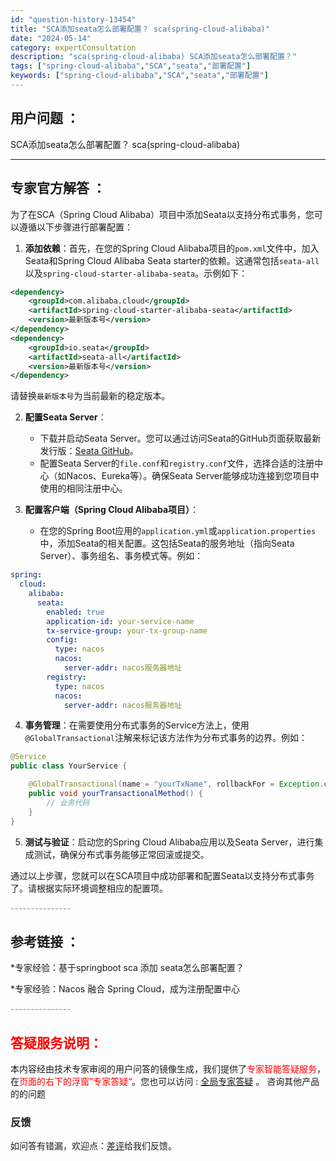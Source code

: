 ```yaml
---
id: "question-history-13454"
title: "SCA添加seata怎么部署配置？ sca(spring-cloud-alibaba)"
date: "2024-05-14"
category: expertConsultation
description: "sca(spring-cloud-alibaba) SCA添加seata怎么部署配置？"
tags: ["spring-cloud-alibaba","SCA","seata","部署配置"]
keywords: ["spring-cloud-alibaba","SCA","seata","部署配置"]
---
```


## 用户问题 ： 
 SCA添加seata怎么部署配置？ sca(spring-cloud-alibaba) 

---------------
## 专家官方解答 ：

为了在SCA（Spring Cloud Alibaba）项目中添加Seata以支持分布式事务，您可以遵循以下步骤进行部署配置：

1. **添加依赖**：首先，在您的Spring Cloud Alibaba项目的`pom.xml`文件中，加入Seata和Spring Cloud Alibaba Seata starter的依赖。这通常包括`seata-all`以及`spring-cloud-starter-alibaba-seata`。示例如下：

```xml
<dependency>
    <groupId>com.alibaba.cloud</groupId>
    <artifactId>spring-cloud-starter-alibaba-seata</artifactId>
    <version>最新版本号</version>
</dependency>
<dependency>
    <groupId>io.seata</groupId>
    <artifactId>seata-all</artifactId>
    <version>最新版本号</version>
</dependency>
```
请替换`最新版本号`为当前最新的稳定版本。

2. **配置Seata Server**：
   - 下载并启动Seata Server。您可以通过访问Seata的GitHub页面获取最新发行版：[Seata GitHub](https://github.com/seata/seata/releases)。
   - 配置Seata Server的`file.conf`和`registry.conf`文件，选择合适的注册中心（如Nacos、Eureka等）。确保Seata Server能够成功连接到您项目中使用的相同注册中心。

3. **配置客户端（Spring Cloud Alibaba项目）**：
   - 在您的Spring Boot应用的`application.yml`或`application.properties`中，添加Seata的相关配置。这包括Seata的服务地址（指向Seata Server）、事务组名、事务模式等。例如：

```yaml
spring:
  cloud:
    alibaba:
      seata:
        enabled: true
        application-id: your-service-name
        tx-service-group: your-tx-group-name
        config:
          type: nacos
          nacos:
            server-addr: nacos服务器地址
        registry:
          type: nacos
          nacos:
            server-addr: nacos服务器地址
```

4. **事务管理**：在需要使用分布式事务的Service方法上，使用`@GlobalTransactional`注解来标记该方法作为分布式事务的边界。例如：

```java
@Service
public class YourService {

    @GlobalTransactional(name = "yourTxName", rollbackFor = Exception.class)
    public void yourTransactionalMethod() {
        // 业务代码
    }
}
```

5. **测试与验证**：启动您的Spring Cloud Alibaba应用以及Seata Server，进行集成测试，确保分布式事务能够正常回滚或提交。

通过以上步骤，您就可以在SCA项目中成功部署和配置Seata以支持分布式事务了。请根据实际环境调整相应的配置项。


<font color="#949494">---------------</font> 


## 参考链接 ：

*专家经验：基于springboot sca 添加 seata怎么部署配置？ 
 
 *专家经验：Nacos 融合 Spring Cloud，成为注册配置中心 


 <font color="#949494">---------------</font> 
 


## <font color="#FF0000">答疑服务说明：</font> 

本内容经由技术专家审阅的用户问答的镜像生成，我们提供了<font color="#FF0000">专家智能答疑服务</font>，在<font color="#FF0000">页面的右下的浮窗”专家答疑“</font>。您也可以访问 : [全局专家答疑](https://opensource.alibaba.com/chatBot) 。 咨询其他产品的的问题

### 反馈
如问答有错漏，欢迎点：[差评](https://ai.nacos.io/user/feedbackByEnhancerGradePOJOID?enhancerGradePOJOId=13455)给我们反馈。
